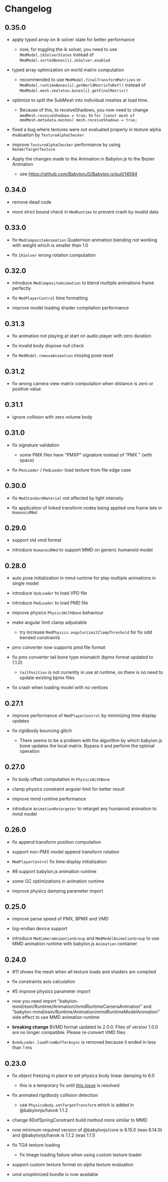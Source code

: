 # Changelog

## 0.35.0

- apply typed array on ik solver state for better performance
    - now, for toggling the ik solver, you need to use `MmdModel.ikSolverStates` instead of `MmdModel.sortedBones[i].ikSolver.enabled`

- typed array optimization on world matrix computation
    - recommended to use `MmdModel.finalTransformMatrices` or `MmdModel.runtimeBones[i].getWorldMatrixToRef()` instead of `MmdModel.mesh.skeleton.bones[i].getFinalMatrix()`

- optimize to split the SubMesh into individual meshes at load time.
    - Because of this, to receiveShadows, you now need to change `mmdMesh.receiveShadows = true;` to `for (const mesh of mmdMesh.metadata.meshes) mesh.receiveShadows = true;`

- fixed a bug where textures were not evaluated properly in texture alpha evaluation by `TextureAlphaChecker`

- improve `TextureAlphaChecker` performance by using `RenderTargetTexture`

- Apply the changes made to the Animation in Babylon.js to the Bezier Animation
    - see https://github.com/BabylonJS/Babylon.js/pull/14584

## 0.34.0

- remove dead code

- more strict bound check in `MmdRuntime` to prevent crash by invalid data

## 0.33.0

- fix `MmdCompositeAnimation` Quaternion animation biending not working with weight which is smaller than 1.0

- fix `IkSolver` wrong rotation computation

## 0.32.0

- introduce `MmdCompositeAnimation` to blend multiple animations frame perfectly

- fix `MmdPlayerControl` time formatting

- improve model loading shader compilation performance

## 0.31.3

- fix animation not playing at start on audio player with zero duration

- fix invalid body dispose null check

- fix `MmdModel.removeAnimation` missing pose reset

## 0.31.2

- fix wrong camera view matrix computation when distance is zero or positive value

## 0.31.1

- ignore collision with zero volume body

## 0.31.0

- fix signature validation
    - some PMX files have "PMXP" signature instead of "PMX " (with space)

- fix `PmxLoader` / `PmdLoader` load texture from file edge case

## 0.30.0

- fix `MmdStandardMaterial` not affected by light intensity

- fix application of linked transform nodes being applied one frame late in `HumanoidMmd`

## 0.29.0

- support old vmd format

- introduce `HumanoidMmd` to support MMD on generic humanoid model

## 0.28.0

- auto pose initialization in mmd runtime for play multiple animations in single model

- introduce `VpdLoader` to load VPD file

- introduce `PmdLoader` to load PMD file

- improve physics `PhysicsWithBone` behaviour

- make angular limit clamp adjustable
    - try increase `MmdPhysics.angularLimitClampThreshold` for fix odd bended constraints

- pmx converter now supports pmd file format

- fix pmx converter tail bone type mismatch (bpmx format updated to 1.1.0)
    - `tailPosition` is not currently in use at runtime, so there is no need to update existing bpmx files

- fix crash when loading model with no vertices

## 0.27.1

- improve performance of `MmdPlayerControl` by minimizing time display updates

- fix rigidbody bouncing glitch
    - There seems to be a problem with the algorithm by which babylon js bone updates the local matrix. Bypass it and perform the optimal operation

## 0.27.0

- fix body offset computation in `PhysicsWithBone`

- clamp physics constraint angular limit for better result

- improve mmd runtime performance

- introduce `AnimationRetargeter` to retarget any humanoid animation to mmd model

## 0.26.0

- fix append transform position computation

- support non-PMX model append transform rotation

- `MmdPlayerControl` fix time display initialization

- #8 support babylon.js animation runtime

- some GC optimizations in animation runtime

- improve physics damping parameter import

## 0.25.0

- improve parse speed of PMX, BPMX and VMD

- big-endian device support

- introduce `MmdCameraAnimationGroup` and `MmdModelAnimationGroup` to use MMD animation runtime with babylon.js `Animation` container

## 0.24.0

- #11 shows the mesh when all texture loads and shaders are compiled

- fix constraints axis calculation

- #5 improve physics parameter import

- now you need import "babylon-mmd/esm/Runtime/Animation/mmdRuntimeCameraAnimation" and "babylon-mmd/esm/Runtime/Animation/mmdRuntimeModelAnimation" side effect to use MMD animation runtime

- **breaking change** BVMD format updated to 2.0.0. Files of version 1.0.0 are no longer compatible. Please re-convert VMD files

- `BvmdLoader.loadFromBufferAsync` is removed because it ended in less than 1 ms

## 0.23.0

- fix object freezing in place to set physics body linear damping to 6.0
    - this is a temporary fix until [this issue](https://forum.babylonjs.com/t/havok-physics-rigidbody-dont-move-when-the-damping-values-of-several-bodies-are-different/43072) is resolved

- fix animated rigidbody collision detection
    - use `PhysicsBody.setTargetTransform` which is added in @babylonjs/havok 1.1.2

- change 6DofSpringConstraint build method more similar to MMD

- now minimum required version of @babylonjs/core is 6.15.0 (was 6.14.0) and @babylonjs/havok is 1.1.2 (was 1.1.1)

- fix TGA texture loading
    - fix Image loading failure when using custom texture loader

- support custom texture format on alpha texture evaluation

- umd unoptimized bundle is now available
